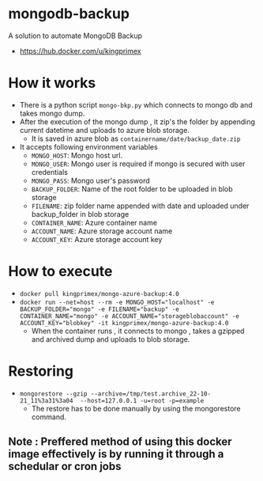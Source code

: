 # mongodb-backup
A solution to automate MongoDB Backup
* https://hub.docker.com/u/kingprimex

# How it works 
* There is a python script ```mongo-bkp.py``` which connects to mongo db and takes mongo dump.
* After the execution of the mongo dump , it zip's the folder by appending current datetime and uploads to azure blob storage.
    * It is saved in azure blob as ```containername/date/backup_date.zip```
* It accepts following environment variables
    * ```MONGO_HOST```: Mongo host url.
    * ```MONGO_USER```: Mongo user is required if mongo is secured with user credentials
    * ```MONGO_PASS```: Mongo user's password
    * ```BACKUP_FOLDER```: Name of the root folder to be uploaded in blob storage
    * ```FILENAME```: zip folder name appended with date and uploaded under backup_folder in blob storage
    * ```CONTAINER_NAME```: Azure container name
    * ```ACCOUNT_NAME```: Azure storage account name
    * ```ACCOUNT_KEY```: Azure storage account key

# How to execute
* ```docker pull kingprimex/mongo-azure-backup:4.0 ```
*  ```docker run --net=host --rm -e MONGO_HOST="localhost" -e BACKUP_FOLDER="mongo" -e FILENAME="backup" -e CONTAINER_NAME="mongo" -e ACCOUNT_NAME="storageblobaccount" -e ACCOUNT_KEY="blobkey" -it kingprimex/mongo-azure-backup:4.0```
    * When the container runs , it connects to mongo , takes a gzipped and archived dump and uploads to blob storage.

# Restoring
* ```mongorestore --gzip --archive=/tmp/test.archive_22-10-21_11%3a31%3a04  --host=127.0.0.1 -u=root -p=example```
    * The restore has to be done manually by using the mongorestore command.

## Note : Preffered method of using this docker image effectively is by running it through a schedular or cron jobs
